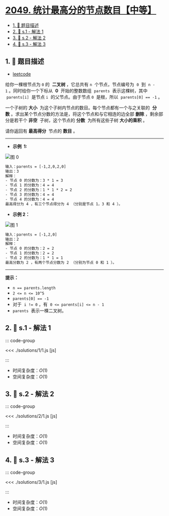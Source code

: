 # [2049. 统计最高分的节点数目【中等】](https://github.com/tnotesjs/TNotes.leetcode/tree/main/notes/2049.%20%E7%BB%9F%E8%AE%A1%E6%9C%80%E9%AB%98%E5%88%86%E7%9A%84%E8%8A%82%E7%82%B9%E6%95%B0%E7%9B%AE%E3%80%90%E4%B8%AD%E7%AD%89%E3%80%91)

<!-- region:toc -->

- [1. 📝 题目描述](#1--题目描述)
- [2. 🎯 s.1 - 解法 1](#2--s1---解法-1)
- [3. 🎯 s.2 - 解法 2](#3--s2---解法-2)
- [4. 🎯 s.3 - 解法 3](#4--s3---解法-3)

<!-- endregion:toc -->

## 1. 📝 题目描述

- [leetcode](https://leetcode.cn/problems/count-nodes-with-the-highest-score/)

给你一棵根节点为 `0` 的  **二叉树** ，它总共有 `n`  个节点，节点编号为  `0`  到  `n - 1` 。同时给你一个下标从  **0**  开始的整数数组  `parents`  表示这棵树，其中  `parents[i]`  是节点 `i`  的父节点。由于节点 `0`  是根，所以  `parents[0] == -1` 。

一个子树的 **大小**  为这个子树内节点的数目。每个节点都有一个与之关联的  **分数** 。求出某个节点分数的方法是，将这个节点和与它相连的边全部 **删除** ，剩余部分是若干个 **非空**  子树，这个节点的 **分数**  为所有这些子树 **大小的乘积** 。

请你返回有 **最高得分**  节点的 **数目** 。

---

- **示例  1:**

![图 0](https://cdn.jsdelivr.net/gh/tnotesjs/imgs@main/2025-09-26-22-37-19.png)

```txt
输入：parents = [-1,2,0,2,0]
输出：3
解释：
- 节点 0 的分数为：3 * 1 = 3
- 节点 1 的分数为：4 = 4
- 节点 2 的分数为：1 * 1 * 2 = 2
- 节点 3 的分数为：4 = 4
- 节点 4 的分数为：4 = 4
最高得分为 4 ，有三个节点得分为 4 （分别是节点 1，3 和 4 ）。
```

- **示例 2：**

![图 1](https://cdn.jsdelivr.net/gh/tnotesjs/imgs@main/2025-09-26-22-37-34.png)

```txt
输入：parents = [-1,2,0]
输出：2
解释：
- 节点 0 的分数为：2 = 2
- 节点 1 的分数为：2 = 2
- 节点 2 的分数为：1 * 1 = 1
最高分数为 2 ，有两个节点分数为 2 （分别为节点 0 和 1 ）。
```

---

**提示：**

- `n == parents.length`
- `2 <= n <= 10^5`
- `parents[0] == -1`
- 对于  `i != 0` ，有  `0 <= parents[i] <= n - 1`
- `parents`  表示一棵二叉树。

## 2. 🎯 s.1 - 解法 1

::: code-group

<<< ./solutions/1/1.js [js]

:::

- 时间复杂度：$O(1)$
- 空间复杂度：$O(1)$

## 3. 🎯 s.2 - 解法 2

::: code-group

<<< ./solutions/2/1.js [js]

:::

- 时间复杂度：$O(1)$
- 空间复杂度：$O(1)$

## 4. 🎯 s.3 - 解法 3

::: code-group

<<< ./solutions/3/1.js [js]

:::

- 时间复杂度：$O(1)$
- 空间复杂度：$O(1)$
